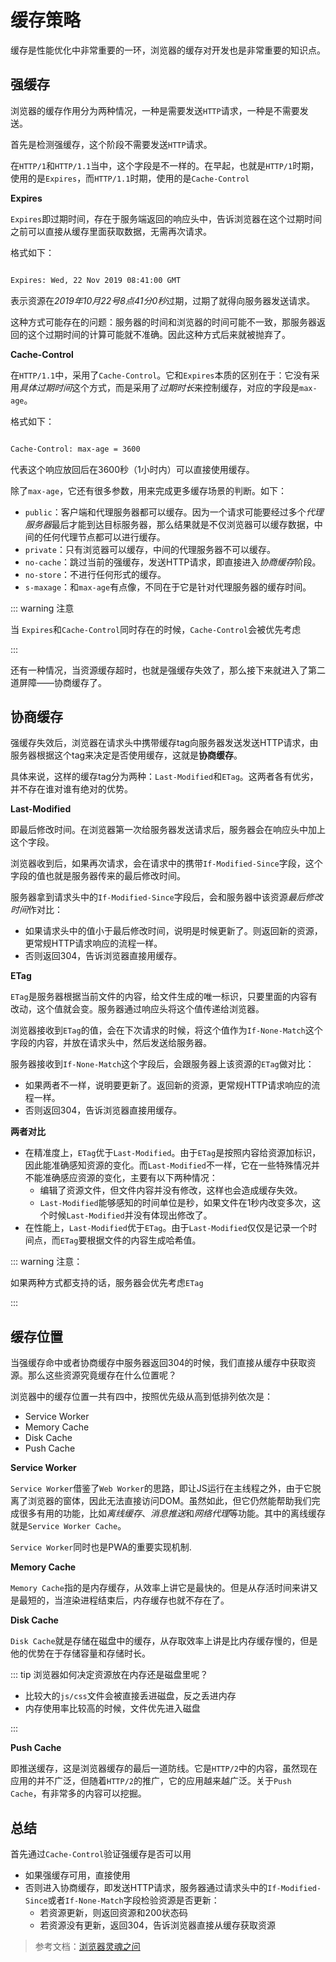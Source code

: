 # 缓存策略

缓存是性能优化中非常重要的一环，浏览器的缓存对开发也是非常重要的知识点。

## 强缓存

浏览器的缓存作用分为两种情况，一种是需要发送`HTTP`请求，一种是不需要发送。

首先是检测强缓存，这个阶段不需要发送`HTTP`请求。

在`HTTP/1`和`HTTP/1.1`当中，这个字段是不一样的。在早起，也就是`HTTP/1`时期，使用的是`Expires`，而`HTTP/1.1`时期，使用的是`Cache-Control`

**Expires**

`Expires`即过期时间，存在于服务端返回的响应头中，告诉浏览器在这个过期时间之前可以直接从缓存里面获取数据，无需再次请求。

格式如下：

```bash

Expires: Wed, 22 Nov 2019 08:41:00 GMT

```

表示资源在*2019年10月22号8点41分0秒*过期，过期了就得向服务器发送请求。

这种方式可能存在的问题：服务器的时间和浏览器的时间可能不一致，那服务器返回的这个过期时间的计算可能就不准确。因此这种方式后来就被抛弃了。

**Cache-Control**

在`HTTP/1.1`中，采用了`Cache-Control`。它和`Expires`本质的区别在于：它没有采用*具体过期时间*这个方式，而是采用了*过期时长*来控制缓存，对应的字段是`max-age`。

格式如下：

```bash

Cache-Control: max-age = 3600

```

代表这个响应放回后在3600秒（1小时内）可以直接使用缓存。

除了`max-age`，它还有很多参数，用来完成更多缓存场景的判断。如下：

- `public`：客户端和代理服务器都可以缓存。因为一个请求可能要经过多个*代理服务器*最后才能到达目标服务器，那么结果就是不仅浏览器可以缓存数据，中间的任何代理节点都可以进行缓存。
- `private`：只有浏览器可以缓存，中间的代理服务器不可以缓存。
- `no-cache`：跳过当前的强缓存，发送HTTP请求，即直接进入*协商缓存*阶段。
- `no-store`：不进行任何形式的缓存。
- `s-maxage`：和`max-age`有点像，不同在于它是针对代理服务器的缓存时间。

::: warning 注意

当 `Expires`和`Cache-Control`同时存在的时候，`Cache-Control`会被优先考虑

:::

还有一种情况，当资源缓存超时，也就是强缓存失效了，那么接下来就进入了第二道屏障——协商缓存了。

## 协商缓存

强缓存失效后，浏览器在请求头中携带缓存tag向服务器发送发送HTTP请求，由服务器根据这个tag来决定是否使用缓存，这就是**协商缓存**。

具体来说，这样的缓存tag分为两种：`Last-Modified`和`ETag`。这两者各有优劣，并不存在谁对谁有绝对的优势。

**Last-Modified**

即最后修改时间。在浏览器第一次给服务器发送请求后，服务器会在响应头中加上这个字段。

浏览器收到后，如果再次请求，会在请求中的携带`If-Modified-Since`字段，这个字段的值也就是服务器传来的最后修改时间。

服务器拿到请求头中的`If-Modified-Since`字段后，会和服务器中该资源*最后修改时间*作对比：

- 如果请求头中的值小于最后修改时间，说明是时候更新了。则返回新的资源，更常规HTTP请求响应的流程一样。
- 否则返回304，告诉浏览器直接用缓存。

**ETag**

`ETag`是服务器根据当前文件的内容，给文件生成的唯一标识，只要里面的内容有改动，这个值就会变。服务器通过响应头将这个值传递给浏览器。

浏览器接收到`ETag`的值，会在下次请求的时候，将这个值作为`If-None-Match`这个字段的内容，并放在请求头中，然后发送给服务器。

服务器接收到`If-None-Match`这个字段后，会跟服务器上该资源的`ETag`做对比：

- 如果两者不一样，说明要更新了。返回新的资源，更常规HTTP请求响应的流程一样。
- 否则返回304，告诉浏览器直接用缓存。

**两者对比**

- 在精准度上，`ETag`优于`Last-Modified`。由于`ETag`是按照内容给资源加标识，因此能准确感知资源的变化。而`Last-Modified`不一样，它在一些特殊情况并不能准确感应资源的变化，主要有以下两种情况：
  - 编辑了资源文件，但文件内容并没有修改，这样也会造成缓存失效。
  - `Last-Modified`能够感知的时间单位是秒，如果文件在1秒内改变多次，这个时候`Last-Modified`并没有体现出修改了。
- 在性能上，`Last-Modified`优于`ETag`。由于`Last-Modified`仅仅是记录一个时间点，而`ETag`要根据文件的内容生成哈希值。

::: warning 注意：

如果两种方式都支持的话，服务器会优先考虑`ETag`

:::

## 缓存位置

当强缓存命中或者协商缓存中服务器返回304的时候，我们直接从缓存中获取资源。那么这些资源究竟缓存在什么位置呢？

浏览器中的缓存位置一共有四中，按照优先级从高到低排列依次是：

- Service Worker
- Memory Cache
- Disk Cache
- Push Cache

**Service Worker**

`Service Worker`借鉴了`Web Worker`的思路，即让JS运行在主线程之外，由于它脱离了浏览器的窗体，因此无法直接访问DOM。虽然如此，但它仍然能帮助我们完成很多有用的功能，比如*离线缓存*、*消息推送*和*网络代理*等功能。其中的离线缓存就是`Service Worker Cache`。

`Service Worker`同时也是PWA的重要实现机制.

**Memory Cache**

`Memory Cache`指的是内存缓存，从效率上讲它是最快的。但是从存活时间来讲又是最短的，当渲染进程结束后，内存缓存也就不存在了。

**Disk Cache**

`Disk Cache`就是存储在磁盘中的缓存，从存取效率上讲是比内存缓存慢的，但是他的优势在于存储容量和存储时长。

::: tip 浏览器如何决定资源放在内存还是磁盘里呢？

- 比较大的`js/css`文件会被直接丢进磁盘，反之丢进内存
- 内存使用率比较高的时候，文件优先进入磁盘

:::

**Push Cache**

即推送缓存，这是浏览器缓存的最后一道防线。它是`HTTP/2`中的内容，虽然现在应用的并不广泛，但随着`HTTP/2`的推广，它的应用越来越广泛。关于`Push Cache`，有非常多的内容可以挖掘。

## 总结

首先通过`Cache-Control`验证强缓存是否可以用

- 如果强缓存可用，直接使用
- 否则进入协商缓存，即发送HTTP请求，服务器通过请求头中的`If-Modified-Since`或者`If-None-Match`字段检验资源是否更新：
  - 若资源更新，则返回资源和200状态码
  - 若资源没有更新，返回304，告诉浏览器直接从缓存获取资源

> 参考文档：[浏览器灵魂之问](https://juejin.cn/post/6844904021308735502)